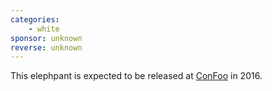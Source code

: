 ```yaml
---
categories:
    - white
sponsor: unknown
reverse: unknown
---
```

This elephpant is expected to be released at [ConFoo](http://confoo.ca) in 2016.